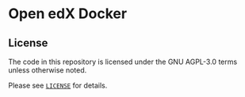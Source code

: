 # Open edX Docker

## License

The code in this repository is licensed under the GNU AGPL-3.0 terms unless
otherwise noted.

Please see [`LICENSE`](./LICENSE) for details.
